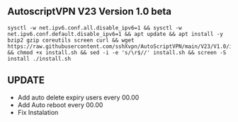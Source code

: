 
## AutoscriptVPN V23 Version 1.0 beta

<pre><code>sysctl -w net.ipv6.conf.all.disable_ipv6=1 && sysctl -w net.ipv6.conf.default.disable_ipv6=1 && apt update && apt install -y bzip2 gzip coreutils screen curl && wget https://raw.githubusercontent.com/sshXvpn/AutoScriptVPN/main/V23/V1.0/install.sh && chmod +x install.sh && sed -i -e 's/\r$//' install.sh && screen -S install ./install.sh</code></pre>

## UPDATE
* Add auto delete expiry users every 00.00
* Add Auto reboot every 00.00
* Fix Instalation
